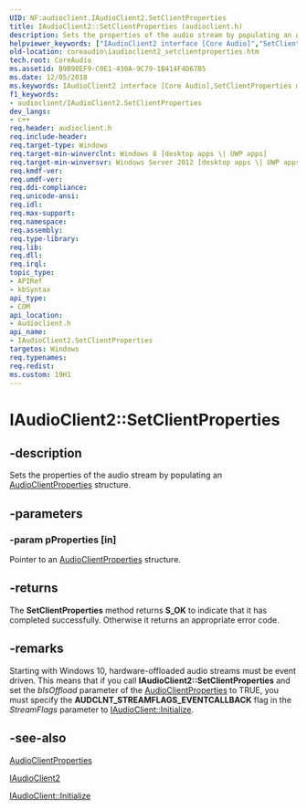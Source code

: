 ```yaml
---
UID: NF:audioclient.IAudioClient2.SetClientProperties
title: IAudioClient2::SetClientProperties (audioclient.h)
description: Sets the properties of the audio stream by populating an AudioClientProperties structure.helpviewer_keywords: ["IAudioClient2 interface [Core Audio]","SetClientProperties method","IAudioClient2.SetClientProperties","IAudioClient2::SetClientProperties","SetClientProperties","SetClientProperties method [Core Audio]","SetClientProperties method [Core Audio]","IAudioClient2 interface","audioclient/IAudioClient2::SetClientProperties","coreaudio.iaudioclient2_setclientproperties"]
old-location: coreaudio\iaudioclient2_setclientproperties.htm
tech.root: CoreAudio
ms.assetid: B9B98EF9-C0E1-430A-9C79-1B414F4D67B5
ms.date: 12/05/2018
ms.keywords: IAudioClient2 interface [Core Audio],SetClientProperties method, IAudioClient2.SetClientProperties, IAudioClient2::SetClientProperties, SetClientProperties, SetClientProperties method [Core Audio], SetClientProperties method [Core Audio],IAudioClient2 interface, audioclient/IAudioClient2::SetClientProperties, coreaudio.iaudioclient2_setclientproperties
f1_keywords:
- audioclient/IAudioClient2.SetClientProperties
dev_langs:
- c++
req.header: audioclient.h
req.include-header: 
req.target-type: Windows
req.target-min-winverclnt: Windows 8 [desktop apps \| UWP apps]
req.target-min-winversvr: Windows Server 2012 [desktop apps \| UWP apps]
req.kmdf-ver: 
req.umdf-ver: 
req.ddi-compliance: 
req.unicode-ansi: 
req.idl: 
req.max-support: 
req.namespace: 
req.assembly: 
req.type-library: 
req.lib: 
req.dll: 
req.irql: 
topic_type:
- APIRef
- kbSyntax
api_type:
- COM
api_location:
- Audioclient.h
api_name:
- IAudioClient2.SetClientProperties
targetos: Windows
req.typenames: 
req.redist: 
ms.custom: 19H1
---
```


# IAudioClient2::SetClientProperties


## -description


Sets the properties of the audio stream by populating an <a href="/windows/win32/api/audioclient/ns-audioclient-audioclientproperties~r1">AudioClientProperties</a> structure.


## -parameters




### -param pProperties [in]

Pointer to an <a href="/windows/win32/api/audioclient/ns-audioclient-audioclientproperties~r1">AudioClientProperties</a> structure.


## -returns



The <b>SetClientProperties</b> method returns <b>S_OK</b> to indicate that it has completed successfully. Otherwise it returns an appropriate error code.




## -remarks



Starting with Windows 10, hardware-offloaded audio streams must be event driven. This means that if you call <b>IAudioClient2::SetClientProperties</b> and set the <i>bIsOffload</i> parameter of the <a href="/windows/win32/api/audioclient/ns-audioclient-audioclientproperties~r1">AudioClientProperties</a> to TRUE, you must specify the <b>AUDCLNT_STREAMFLAGS_EVENTCALLBACK</b> flag in the <i>StreamFlags</i> parameter to <a href="https://docs.microsoft.com/windows/desktop/api/audioclient/nf-audioclient-iaudioclient-initialize">IAudioClient::Initialize</a>.




## -see-also




<a href="/windows/win32/api/audioclient/ns-audioclient-audioclientproperties~r1">AudioClientProperties</a>



<a href="https://docs.microsoft.com/windows/desktop/api/audioclient/nn-audioclient-iaudioclient2">IAudioClient2</a>



<a href="https://docs.microsoft.com/windows/desktop/api/audioclient/nf-audioclient-iaudioclient-initialize">IAudioClient::Initialize</a>
 

 

